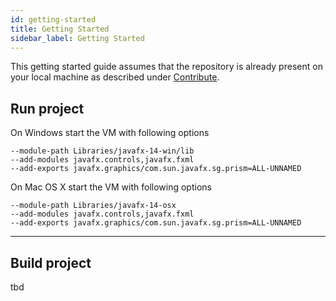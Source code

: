 ```yaml
---
id: getting-started
title: Getting Started
sidebar_label: Getting Started
---
```


This getting started guide assumes that the repository is already present on your local machine as described under [Contribute](contribute).

 ## Run project

 On Windows start the VM with following options
 ```
 --module-path Libraries/javafx-14-win/lib  
 --add-modules javafx.controls,javafx.fxml 
 --add-exports javafx.graphics/com.sun.javafx.sg.prism=ALL-UNNAMED 
 ```

 On Mac OS X start the VM with following options
 ```
 --module-path Libraries/javafx-14-osx 
 --add-modules javafx.controls,javafx.fxml 
 --add-exports javafx.graphics/com.sun.javafx.sg.prism=ALL-UNNAMED
 ```

---

## Build project

tbd